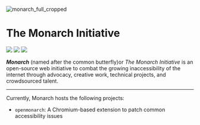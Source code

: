 ![monarch_full_cropped](https://github.com/MiloAkerman/Monarch/assets/40443620/638ddb72-7945-40a1-a510-3c349e8fbbc4)

# The Monarch Initiative
<img src="https://img.shields.io/github/issues-pr/miloakerman/monarch"> <img src="https://img.shields.io/github/issues-raw/miloakerman/monarch"> <img src="https://img.shields.io/github/repo-size/miloakerman/monarch.svg">

_**Monarch**_ (named after the common butterfly)or _The Monarch Initiative_ is an open-source web initiative to combat the growing inaccessibility of the internet through advocacy, creative work, technical projects, and crowdsourced talent. 

<hr>

Currently, Monarch hosts the following projects:
- `openmonarch`: A Chromium-based extension to patch common accessibility issues
